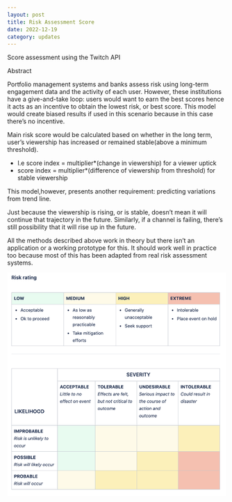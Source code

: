 ```yaml
---
layout: post
title: Risk Assessment Score
date: 2022-12-19
category: updates
---
```


Score assessment using the Twitch API

Abstract 

Portfolio management systems and banks assess risk using long-term engagement data and the activity of each user. However, these institutions have a give-and-take loop: users would want to earn the best scores hence it acts as an incentive to obtain the lowest risk, or best score. This model would create biased results if used in this scenario because in this case there’s no incentive.

Main risk score would be calculated based on whether in the long term, user’s viewership has increased or remained stable(above a minimum threshold).

* I.e score index = multiplier*(change in viewership) for a viewer uptick
* score index = multiplier*(difference of viewership from threshold) for stable viewership

This model,however, presents another requirement: predicting variations from trend line.

Just because the viewership is rising, or is stable, doesn’t mean it will continue that trajectory in the future. Similarly, if a channel is failing, there’s still possibility that it will rise up in the future.

All the methods described above work in theory but there isn’t an application or a working prototype for this. It should work well in practice too because most of this has been adapted from real risk assessment systems.

![rating.png](/assets/rating.png)